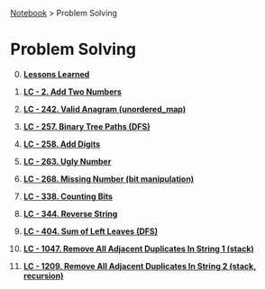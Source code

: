 <a href="../">Notebook</a> > Problem Solving

# Problem Solving



0. **<a href="./lessons-learned">Lessons Learned</a>**

1. **<a href="./lc-2-add-two-numbers">LC - 2. Add Two Numbers</a>**

2. **<a href="./lc-242-valid-anagram">LC - 242. Valid Anagram (unordered_map)</a>**

3. **<a href="./lc-257-binary-tree-paths">LC - 257. Binary Tree Paths (DFS)</a>**

4. **<a href="./lc-258-add-digits">LC - 258. Add Digits</a>**

5. **<a href="./lc-263-ugly-number">LC - 263. Ugly Number</a>**

6. **<a href="./lc-268-missing-number">LC - 268. Missing Number (bit manipulation)</a>**

7. **<a href="./lc-338-counting-bits">LC - 338. Counting Bits</a>**

8. **<a href="./lc-344-reverse-string">LC - 344. Reverse String</a>**

9. **<a href="./lc-404-sum-of-left-leaves">LC - 404. Sum of Left Leaves (DFS)</a>**

10. **<a href="./lc-1047-remove-all-adjacent-duplicates-in-string-1">LC - 1047. Remove All Adjacent Duplicates In String 1 (stack)</a>**

11. **<a href="./lc-1209-remove-all-adjacent-duplicates-in-string-2">LC - 1209. Remove All Adjacent Duplicates In String 2 (stack, recursion)</a>**
